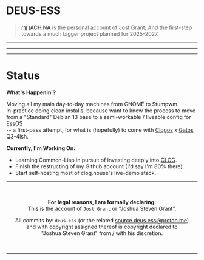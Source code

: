 # DEUS-ESS
> [⋂⋂ACHINA](https://nnachina.github.io) is the personal account of Jost Grant; And the first-step towards a much bigger project planned for 2025-2027.

--- 

---

---
# Status
**What's Happenin'?**

Moving all my main day-to-day machines from GNOME to Stumpwm.</br>In-practice doing clean installs, because want to know the process to move </br>from a "Standard" Debian 13 base to a semi-workable / liveable config for [EssOS](https://github.com/deus-ess/EssOS)</br> -- a first-pass attempt, for what is (hopefully) to come with [Clogos](https://github.com/cloghouse/clogos) x [Gatos](https://github.com/cardboard-foundation/gatos) Q3-4ish.


**Currently, I'm Working On:**

- Learning Common-Lisp in pursuit of investing deeply into [CLOG](https://github.com/rabbibotton/clog).
- Finish the restructing of my Github account (I'd say I'm 80% there).
- Start self-hosting most of clog.house's live-demo stack.



---
</br>
<div align="center">

**For legal reasons, I am formally declaring:**  
This is the account of `Jost Grant` or "Joshua Steven Grant". <br>  


All commits by: `deus-ess` (or the related source.deus.ess@proton.me)<br>
and with copyright assigned thereof is copyright declared to<br>
"Joshua Steven Grant" from / with his discretion.

</div>

</br>

---

